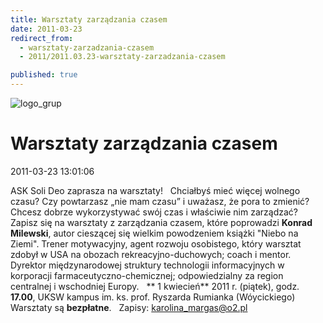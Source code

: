 ```yaml
---
title: Warsztaty zarządzania czasem
date: 2011-03-23
redirect_from: 
  - warsztaty-zarzadzania-czasem
  - 2011/2011.03.23-warsztaty-zarzadzania-czasem

published: true
---
```



![logo_grup](images/stories/2011/logo_grup.png)

# Warsztaty zarządzania czasem

<time>2011-03-23 13:01:06</time>



ASK Soli Deo zaprasza na warsztaty!
 
Chciałbyś mieć więcej wolnego czasu? Czy powtarzasz „nie mam czasu” i uważasz, że pora to zmienić? Chcesz dobrze wykorzystywać swój czas i właściwie nim zarządzać?
 
Zapisz się na warsztaty z zarządzania czasem, które poprowadzi **Konrad Milewski**, autor cieszącej się wielkim powodzeniem książki "Niebo na Ziemi". Trener motywacyjny, agent rozwoju osobistego, który warsztat zdobył w USA na obozach rekreacyjno-duchowych; coach i mentor. Dyrektor międzynarodowej struktury technologii informacyjnych w korporacji farmaceutyczno-chemicznej; odpowiedzialny za region centralnej i wschodniej Europy.
 
** 1 kwiecień** 2011 r. (piątek), godz. **17.00**, UKSW kampus im. ks. prof. Ryszarda Rumianka (Wóycickiego)
Warsztaty są **bezpłatne**.
 
Zapisy: karolina_margas@o2.pl
 


<!--CONTENT FROM OLD SERVER (jos before 2013): 

ASK Soli Deo zaprasza na warsztaty!


 


Chciałbyś mieć więcej wolnego czasu? Czy powtarzasz „nie mam czasu” i uważasz, że pora to zmienić? Chcesz dobrze wykorzystywać swój czas i właściwie nim zarządzać?


 


Zapisz się na warsztaty z zarządzania czasem, które poprowadzi **Konrad Milewski**, autor cieszącej się wielkim powodzeniem książki "Niebo na Ziemi". Trener motywacyjny, agent rozwoju osobistego, który warsztat zdobył w USA na obozach rekreacyjno-duchowych; coach i mentor. Dyrektor międzynarodowej struktury technologii informacyjnych w korporacji farmaceutyczno-chemicznej; odpowiedzialny za region centralnej i wschodniej Europy.


 


** 1 kwiecień** 2011 r. (piątek), godz. **17.00**, UKSW kampus im. ks. prof. Ryszarda Rumianka (Wóycickiego)


Warsztaty są **bezpłatne**.


 


Zapisy: karolina_margas@o2.pl


 

-->

<!--{{json:{"created_date":"2011-03-23 13:01:06","publish_down":"0000-00-00 00:00:00","id":"109"}}}-->